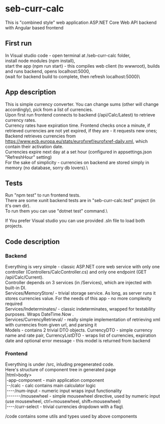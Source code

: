 # seb-curr-calc

This is "combined style" web application ASP.NET Core Web API backend with Angular based frontend

## First run

In Visual studio code - open terminal at /seb-curr-calc folder,\
install node modules (npm install),\
start the app (npm run start) - this compiles web client (to wwwroot), builds and runs backend, opens localhost:5000,\
(wait for backend build to complete, then refresh localhost:5000)\

## App description

This is simple currency converter. You can change sums (other will change accordingly), pick from a list of currencies.\
Upon first run frontend connects to backend (/api/Calc/Latest) to retrieve currency rates.\
Currency rates have expiration time. Frontend checks once a minute, if retrieved currencies are not yet expired, if they are - it requests new ones;\
Backend retrieves currencies from https://www.ecb.europa.eu/stats/eurofxref/eurofxref-daily.xml, which contain their activation date.\
Currencies expire next day at a set hour (configured in appsettings.json "RefreshHour" setting)\
For the sake of simplicity - currencies on backend are stored simply in memory (no database, sorry db lovers).\

## Tests

Run "npm test" to run frontend tests.\
There are some xunit backend tests are in "seb-curr-calc.test" project (in it's own dir).\
To run them you can use "dotnet test" command.\

If You prefer Visual studio you can use provided .sln file to load both projects.

## Code description
### Backend
Everything is very simple - classic ASP.NET core web service with only one controller (Controllers/CalcController.cs) and only one endpoint (GET /api/Calc/Current).\
Controller depends on 3 services (in /Services), which are injected with built-in DI.\
Services/MemoryStore/ - trivial storage service. As long, as server runs it stores currencies value. For the needs of this app - no more complexity required\
Services/Indeterminates/ - classic indeterminates, wrapped for testability purposes. Wraps DateTime.Now .\
Services/CurrencyRetrieval/ - really simple implementation of retrieving xml with currencies from given url, and parsing it\
Models - contains 2 trivial DTO objects. CurrencyDTO - simple currency name and rate pair, CurrencyListDTO - wraps list of currencies, expiration date and optional error message - this model is returned from backend

### Frontend
Everything is under /src, inluding pregenerated code.\
Here's structure of component tree in generated page\
|html>body>\
|-app-component     - main application component\
|--/calc            - calc contains main calculator logic\
|----/num-input     - numeric input wraps input functionality\
|-------/mousewheel - simple mousewheel directive, used by numeric input (use mousewheel, ctrl+mousewheel, shift+mousewheel)\
|----/curr-select   - trivial currencies dropdown with a flag\
 
/code contains some utils and types used by above components



